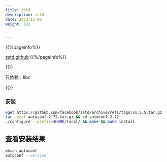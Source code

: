 ```yaml
---
title: zstd
description: zstd
date: 2023-11-06
weight: 102


---
```

<style>
th, td {
  border: 1px solid rgb(190, 190, 190);
}
</style>
{{%pageinfo%}}

[zstd github](https://github.com/facebook/zstd)
{{%/pageinfo%}}



{{<note>}}
<!---->
只依赖：libc


{{</note>}}


### 安装
```bash
wget https://github.com/facebook/zstd/archive/refs/tags/v1.5.5.tar.gz
tar -xzvf autoconf-2.72.tar.gz && cd autoconf-2.72
./configure --prefix=$HOME/local/ && make && make install
```


## 查看安装结果
```sql
which autoconf
autoconf --version
```
